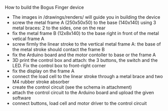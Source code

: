 How to build the Bogus Finger device

- The images in /drawings/renders/ will guide you in building the device 
- screw the metal frame A (250x50x50) to the base (140x140) using 3 metal braces: 2 to the sides, one on the rear
- fix the metal frame B (12x8x140) to the base right in front of the metal vetical frame A
- screw firmly the linear stroke to the vertical metal frame A: the base of the metal stroke should contact the frame B
- fix the Arduino board and the motor contoller to base or the frame A 
- 3D print the control box and attach: the 3 buttons, the switch and the LED. Fix the control box to front-right corner
- fix the display on the frame A
- connect the load cell to the linear stroke through a metal brace and two M4 rubber stroke absorber
- create the control circuit (see the schema in attachment)
- attach the control circuit to the Arduino board and upload the given software
- connect buttons, load cell and motor driver to the control circuit

